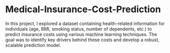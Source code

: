 # Medical-Insurance-Cost-Prediction
In this project, I explored a dataset containing health-related information for individuals (age, BMI, smoking status, number of dependents, etc.) to predict insurance costs using various machine learning techniques. The goal was to identify key drivers behind these costs and develop a robust, scalable prediction model.

